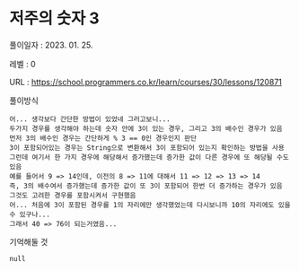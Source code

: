 # 저주의 숫자 3
풀이일자 : 2023. 01. 25.  
    
레벨 : 0   

URL : https://school.programmers.co.kr/learn/courses/30/lessons/120871  
    
풀이방식    

    어... 생각보다 간단한 방법이 있었네 그러고보니...
    두가지 경우를 생각해야 하는데 숫자 안에 3이 있는 경우, 그리고 3의 배수인 경우가 있음
    먼저 3의 배수인 경우는 간단하게 % 3 == 0인 경우인지 판단
    3이 포함되어있는 경우는 String으로 변환해서 3이 포함되어 있는지 확인하는 방법을 사용
    그런데 여기서 한 가지 경우에 해당해서 증가했는데 증가한 값이 다른 경우에 또 해당될 수도 있음
    예를 들어서 9 => 14인데, 이전의 8 => 11에 대해서 11 => 12 => 13 => 14
    즉, 3의 배수여서 증가했는데 증가한 값이 또 3이 포함되어 한번 더 증가하는 경우가 있음
    그것도 고려한 경우를 포함시켜서 구현했음
    어... 처음에 3이 포함된 경우를 1의 자리에만 생각했었는데 다시보니까 10의 자리에도 있을 수 있구나...
    그래서 40 => 76이 되는거였음...

기억해둘 것  
    
    null
